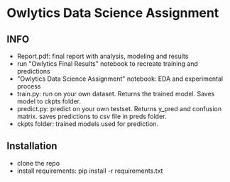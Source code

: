 # Owlytics Data Science Assignment

## INFO

- Report.pdf: final report with analysis, modeling and results
- run "Owlytics Final Results" notebook to recreate training and predictions
- "Owlytics Data Science Assignment" notebook: EDA and experimental process
- train.py: run on your own dataset. Returns the trained model. Saves model to ckpts folder.
- predict.py: predict on your own testset. Returns y_pred and confusion matrix. saves predictions to csv file in preds folder.
- ckpts folder: trained models used for prediction.

## Installation
- clone the repo
- install requirements: pip install -r requirements.txt